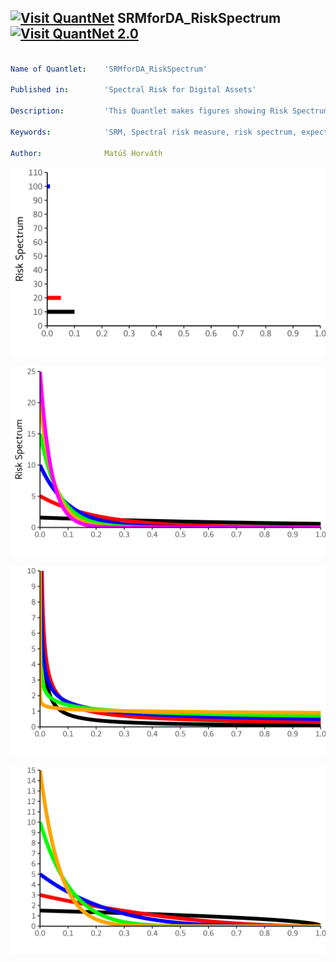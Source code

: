 ## [<img src="https://github.com/QuantLet/Styleguide-and-FAQ/blob/master/pictures/qloqo.png" alt="Visit QuantNet">](http://quantlet.de/) **SRMforDA_RiskSpectrum** [<img src="https://github.com/QuantLet/Styleguide-and-FAQ/blob/master/pictures/QN2.png" width="60" alt="Visit QuantNet 2.0">](http://quantlet.de/)

```yaml

Name of Quantlet:    'SRMforDA_RiskSpectrum'

Published in:        'Spectral Risk for Digital Assets'

Description:         'This Quantlet makes figures showing Risk Spectrum for ES, Exponential SRM and Power SRM'

Keywords:            'SRM, Spectral risk measure, risk spectrum, expected shortfall, exponential SRM, power SRM'

Author:              Matúš Horváth

```

![Picture1](Output/RS_ES.jpg)

![Picture2](Output/RS_EXP.png)

![Picture3](Output/RS_PWR_l.jpg)

![Picture4](Output/RS_PWR_h.jpg)
